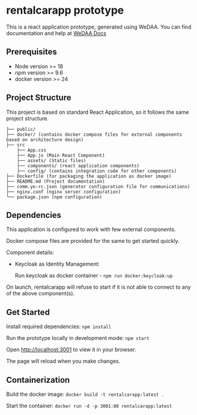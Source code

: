 # rentalcarapp prototype

This is a react application prototype, generated using WeDAA. You can find documentation and help at [WeDAA Docs](https://www.wedaa.tech/docs/introduction/what-is-wedaa/)

## Prerequisites

- Node version >= 18
- npm version >= 9.6
- docker version >= 24

## Project Structure

This project is based on standard React Application, so it follows the same project structure.

```
├── public/
├── docker/ (contains docker compose files for external components based on architecture design)
├── src
    ├── App.css
    ├── App.js (Main React Component)
    ├── assets/ (Static files)
    ├── components/ (react application components)
    ├── config/ (contains integration code for other components)
├── Dockerfile (for packaging the application as docker image)
├── README.md (Project documentation)
├── comm.yo-rc.json (generator configuration file for communications)
├── nginx.conf (nginx server configuration)
└── package.json (npm configuration)
```

## Dependencies

This application is configured to work with few external components.

Docker compose files are provided for the same to get started quickly.

Component details:

- Keycloak as Identity Management:

  Run keycloak as docker container - `npm run docker:keycloak:up`

On launch, rentalcarapp will refuse to start if it is not able to connect to any of the above component(s).

## Get Started

Install required dependencies: `npm install`

Run the prototype locally in development mode: `npm start`

Open [http://localhost:3001](http://localhost:3001) to view it in your browser.

The page will reload when you make changes.

## Containerization

Build the docker image: `docker build -t rentalcarapp:latest .`

Start the container: `docker run -d -p 3001:80 rentalcarapp:latest`
